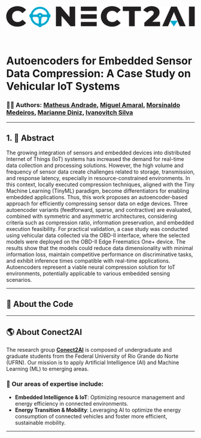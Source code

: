 &nbsp;
&nbsp;
<p align="center">
  <img width="800" src="./figures/conecta_logo.png" />
</p> 

&nbsp;

# Autoencoders for Embedded Sensor Data Compression: A Case Study on Vehicular IoT Systems

### ✍🏾 Authors: [Matheus Andrade](https://github.com/DinizMaths), [Miguel Amaral](https://github.com/MiguelEuripedes), [Morsinaldo Medeiros](https://github.com/Morsinaldo), [Marianne Diniz](https://github.com/MarianneDiniz), [Ivanovitch Silva](https://github.com/ivanovitchm)

---

## 1. 📖 Abstract

The growing integration of sensors and embedded devices into distributed Internet of Things (IoT) systems has increased the demand for real-time data collection and processing solutions. However, the high volume and frequency of sensor data create challenges related to storage, transmission, and response latency, especially in resource-constrained environments. In this context, locally executed compression techniques, aligned with the Tiny Machine Learning (TinyML) paradigm, become differentiators for enabling embedded applications. Thus, this work proposes an autoencoder-based approach for efficiently compressing sensor data on edge devices. Three autoencoder variants (feedforward, sparse, and contractive) are evaluated, combined with symmetric and asymmetric architectures, considering criteria such as compression ratio, information preservation, and embedded execution feasibility. For practical validation, a case study was conducted using vehicular data collected via the OBD-II interface, where the selected models were deployed on the OBD-II Edge Freematics One+ device. The results show that the models could reduce data dimensionality with minimal information loss, maintain competitive performance on discriminative tasks, and exhibit inference times compatible with real-time applications. Autoencoders represent a viable neural compression solution for IoT environments, potentially applicable to various embedded sensing scenarios. 

---

## 🚀 About the Code



---

## 🌎 About Conect2AI

The research group [**Conect2AI**](http://conect2ai.dca.ufrn.br) is composed of undergraduate and graduate students from the Federal University of Rio Grande do Norte (UFRN). Our mission is to apply Artificial Intelligence (AI) and Machine Learning (ML) to emerging areas.

### 🎯 Our areas of expertise include:

- **Embedded Intelligence & IoT**: Optimizing resource management and energy efficiency in connected environments.  
- **Energy Transition & Mobility**: Leveraging AI to optimize the energy consumption of connected vehicles and foster more efficient, sustainable mobility.

---
